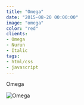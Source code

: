```yaml
---
title: "Omega"
date: "2015-08-20 00:00:00"
image: "omega"
color: "red"
clients:
- Omega
- Nurun
- Italic
tags:
- html/css
- javascript
---
```


Omega

![Omega](/images/projets/omega/omega-1.jpg)

